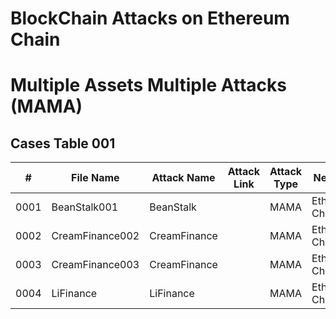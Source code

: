 # BlockChain Attacks on Ethereum Chain
# Multiple Assets Multiple Attacks (MAMA) 

## Cases Table 001

|  #   | File Name | Attack Name | Attack Link | Attack Type | Network | CSV Generator  | Remarks |
|------|-----------|-------------|-------------|-------------|---------|----------------|---------|
| 0001 |BeanStalk001|BeanStalk |           |MAMA        | Ethereum Chain| Hakan     |         |
| 0002 |CreamFinance002|CreamFinance|      |MAMA        |Ethereum Chain |  Hakan    |         |
| 0003 |CreamFinance003| CreamFinance|             |MAMA|Ethereum Chain| Hakan      |         |
| 0004 |LiFinance      |  LiFinance  |             |MAMA|Ethereum Chain|  Hakan     |         |